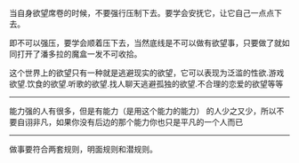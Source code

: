 当自身欲望席卷的时候，不要强行压制下去。要学会安抚它，让它自己一点点下去。

即不可以强压，要学会顺着压下去，当然底线是不可以做有欲望事，只要做了就如同打开了潘多拉的魔盒一发不可收拾。

这个世界上的欲望只有一种就是逃避现实的欲望，它可以表现为泛滥的性欲.游戏欲望.饮食的欲望.听歌的欲望.找人聊天逃避孤独的欲望.不合理的恋爱的欲望等等
___
能力强的人有很多，但是有能力（是用这个能力的能力） 的人少之又少，所以不要自诩非凡，如果你没有后边的那个能力你也只是平凡的一个人而已
___
做事要符合两套规则，明面规则和潜规则。